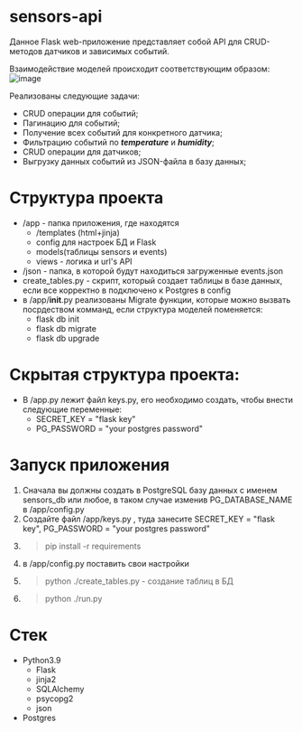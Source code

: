 # sensors-api

Данное Flask web-приложение представляет собой API для CRUD-методов датчиков и зависимых событий. 

Взаимодействие моделей происходит соответствующим образом: 
![image](https://user-images.githubusercontent.com/105984453/234718178-114d5126-2a88-4fb3-83fd-c19b9637f384.png)

Реализованы следующие задачи: 
- CRUD операции для событий;
- Пагинацию для событий;
- Получение всех событий для конкретного датчика;
- Фильтрацию событий по ***temperature*** и ***humidity***;
- CRUD операции для датчиков;
- Выгрузку данных событий из JSON-файла в базу данных;

# Структура проекта
- /app - папка приложения, где находятся 
  - /templates (html+jinja)
  - config для настроек БД и Flask
  - models(таблицы sensors и events)
  - views - логика и url's API 
- /json - папка, в которой будут находиться загруженные events.json
- create_tables.py - скрипт, который создает таблицы в базе данных, если все корректно в подключено к Postgres в config
- в /app/__init__.py реализованы Migrate функции, которые можно вызвать посрдеством комманд, если структура моделей поменяется:
  - flask db init
  - flask db migrate
  - flask db upgrade
  
# Скрытая структура проекта:
- В /app.py лежит файл keys.py, его необходимо создать, чтобы внести следующие переменные:
  - SECRET_KEY = "flask key"
  - PG_PASSWORD = "your postgres password"

# Запуск приложения
1) Сначала вы должны создать в PostgreSQL базу данных с именем sensors_db или любое, в таком случае изменив PG_DATABASE_NAME в /app/config.py
2) Создайте файл /app/keys.py , туда занесите SECRET_KEY = "flask key", PG_PASSWORD = "your postgres password"
3) >pip install -r requirements
4) в /app/config.py поставить свои настройки 
5) >python ./create_tables.py - создание таблиц в БД
6)  >python ./run.py

# Стек
- Python3.9
  - Flask
  - jinja2
  - SQLAlchemy
  - psycopg2
  - json
- Postgres


